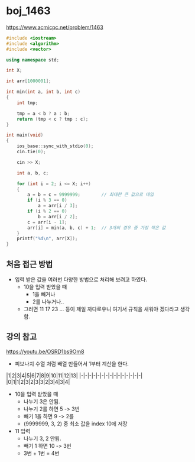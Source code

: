# boj\_1463

https://www.acmicpc.net/problem/1463

```c++
#include <iostream>
#include <algorithm>
#include <vector>

using namespace std;

int X;

int arr[1000001];

int min(int a, int b, int c)
{
    int tmp;

    tmp = a < b ? a : b;
    return (tmp < c ? tmp : c);
}

int main(void)
{
    ios_base::sync_with_stdio(0);
    cin.tie(0);

    cin >> X;

    int a, b, c;

    for (int i = 2; i <= X; i++)
    {
        a = b = c = 9999999;        // 최대한 큰 값으로 대입
        if (i % 3 == 0) 
            a = arr[i / 3];
        if (i % 2 == 0)
            b = arr[i / 2];
        c = arr[i - 1];
        arr[i] = min(a, b, c) + 1;  // 3개의 경우 중 가장 작은 값 
    }
    printf("%d\n", arr[X]);
}
```

## 처음 접근 방법
- 입력 받은 값을 여러번 다양한 방법으로 처리해 보려고 하였다.
    - 10을 입력 받았을 때
        - 1을 빼거나
        - 2를 나누거나..
    - 그러면 11 17 23 ... 등이 제일 까다로우니 여기서 규칙을 새워야 겠다라고 생각함.

## 강의 참고
https://youtu.be/OSRD1bs9Om8
- 피보나치 수열 처럼 배열 만들어서 1부터 계산을 한다.

|1|2|3|4|5|6|7|8|9|10|11|12|13|
|-|-|-|-|-|-|-|-|-|-|-|-|-|-|-|
|0|1|1|2|3|2|3|3|2|3|4|3|4|

- 10을 입력 받았을 때
    - 나누기 3은 안됨.
    - 나누기 2를 하면 5 -> 3번
    - 빼기 1을 하면 9 -> 2를
    - (9999999, 3, 2) 중 최소 값을 index 10에 저장
- 11 입력
    - 나누기 3, 2 안됨.
    - 빼기 1 하면 10 -> 3번
    - 3번 + 1번 = 4번 
